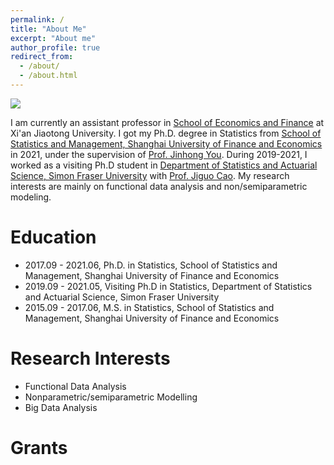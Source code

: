 ```yaml
---
permalink: /
title: "About Me"
excerpt: "About me"
author_profile: true
redirect_from: 
  - /about/
  - /about.html
---
```


![](../images/webpage.jpeg)

I am currently an assistant professor in [School of Economics and Finance](http://sef.xjtu.edu.cn/index.htm) at Xi'an Jiaotong University. I got my Ph.D. degree in Statistics from [School of Statistics and Management, Shanghai University of Finance and Economics](http://www.xjtu.edu.cn/) in 2021, under the supervision of [Prof. Jinhong You](https://ssm.sufe.edu.cn/f7/82/c712a128898/page.htm). During 2019-2021, I worked as a visiting Ph.D student in [Department of Statistics and Actuarial Science, Simon Fraser University](https://www.sfu.ca/stat-actsci.html) with [Prof. Jiguo Cao](https://www.sfu.ca/science/stat/cao/). My research interests are mainly on functional data analysis and non/semiparametric modeling.


# Education

- 2017.09 - 2021.06, Ph.D. in Statistics, School of Statistics and Management, Shanghai University of Finance and Economics
- 2019.09 - 2021.05, Visiting Ph.D in Statistics, Department of Statistics and Actuarial Science, Simon Fraser University
- 2015.09 - 2017.06, M.S. in Statistics, School of Statistics and Management, Shanghai University of Finance and Economics


# Research Interests

- Functional Data Analysis
- Nonparametric/semiparametric Modelling
- Big Data Analysis

# Grants



